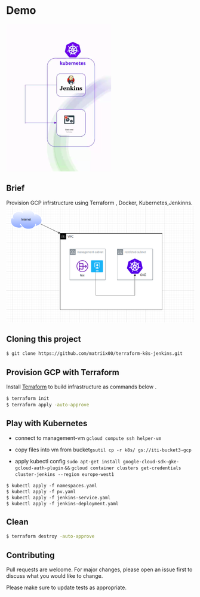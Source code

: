 # Demo
![Image](testtf.png)

## Brief
Provision GCP infrstructure using Terraform , Docker, Kubernetes,Jenkinns.
![Image](./task.png)
## Cloning this project
```bash
$ git clone https://github.com/matriix00/terraform-k8s-jenkins.git
```

##  Provision  GCP with Terraform


Install [Terraform](https://developer.hashicorp.com/terraform/tutorials/aws-get-started/install-cli) to build infrastructure as commands below .

```bash
$ terraform init 
$ terraform apply -auto-approve
```

## Play with Kubernetes 
- connect to management-vm
```gcloud compute ssh helper-vm ```

 - copy files into vm from bucket```gsutil cp -r k8s/ gs://iti-bucket3-gcp```
- apply kubectl config 
```sudo apt-get install google-cloud-sdk-gke-gcloud-auth-plugin```
```&&```
```gcloud container clusters get-credentials cluster-jenkins --region europe-west1```
```
$ kubectl apply -f namespaces.yaml
$ kubectl apply -f pv.yaml
$ kubectl apply -f jenkins-service.yaml
$ kubectl apply -f jenkins-deployment.yaml
```
## Clean 
```bash
$ terraform destroy -auto-approve
```
## Contributing
Pull requests are welcome. For major changes, please open an issue first to discuss what you would like to change.

Please make sure to update tests as appropriate.
